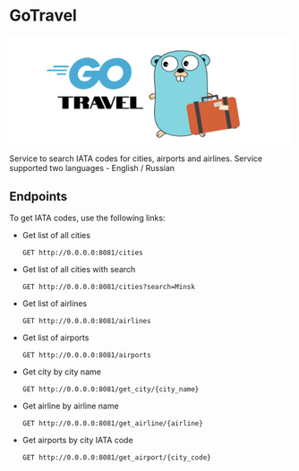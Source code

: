 # GoTravel

![alt text](https://raw.githubusercontent.com/Cleopatric/go-travel/main/icon.png?raw=true)

Service to search IATA codes for cities, airports and airlines.
Service supported two languages - English / Russian

## Endpoints

To get IATA codes, use the following links:

- Get list of all cities
    ```http
    GET http://0.0.0.0:8081/cities
    ```
- Get list of all cities with search
    ```http
    GET http://0.0.0.0:8081/cities?search=Minsk
    ```
- Get list of airlines
    ```http
    GET http://0.0.0.0:8081/airlines
    ```
- Get list of airports
    ```http
    GET http://0.0.0.0:8081/airports
    ```
- Get city by city name
    ```http
    GET http://0.0.0.0:8081/get_city/{city_name}
    ```
- Get airline by airline name
    ```http
    GET http://0.0.0.0:8081/get_airline/{airline}
    ```
- Get airports by city IATA code
    ```http
    GET http://0.0.0.0:8081/get_airport/{city_code}
    ```

